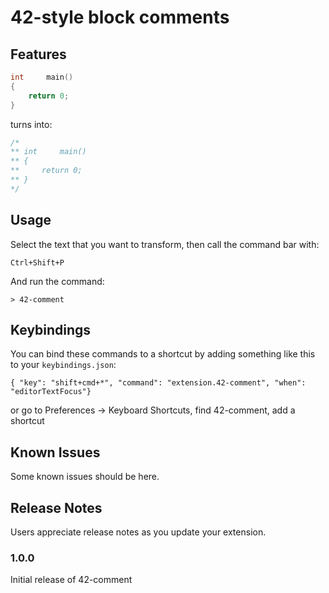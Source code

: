 # 42-style block comments

## Features

``` c
int     main()
{
    return 0;
}
```
turns into:

``` c
/*
** int     main()
** {
**     return 0;
** }
*/
```

## Usage
Select the text that you want to transform, then call the command bar with:

`Ctrl+Shift+P`

And run the command:

`> 42-comment`

## Keybindings
You can bind these commands to a shortcut by adding something like this to your `keybindings.json`:
```
{ "key": "shift+cmd+*", "command": "extension.42-comment", "when": "editorTextFocus"}
```
or go to Preferences -> Keyboard Shortcuts, find 42-comment, add a shortcut

## Known Issues

Some known issues should be here.

## Release Notes

Users appreciate release notes as you update your extension.

### 1.0.0

Initial release of 42-comment
